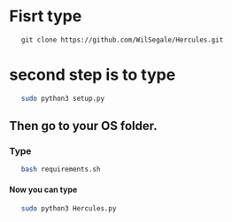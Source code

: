 # Fisrt type 
```git
   git clone https://github.com/WilSegale/Hercules.git
```

# second step is to type
```bash
   sudo python3 setup.py
```
## Then go to your OS folder.
### Type 
```bash
   bash requirements.sh
```
#### Now you can type 
```bash
   sudo python3 Hercules.py
```